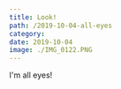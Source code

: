 ```yaml
---
title: Look!
path: /2019-10-04-all-eyes
category:
date: 2019-10-04
image: ./IMG_0122.PNG
---
```


I'm all eyes!
